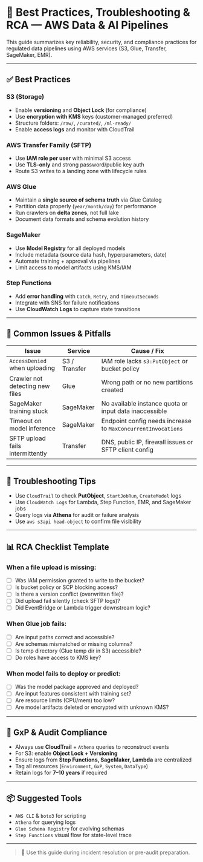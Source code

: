 
# 📘 Best Practices, Troubleshooting & RCA — AWS Data & AI Pipelines

This guide summarizes key reliability, security, and compliance practices for regulated data pipelines using AWS services (S3, Glue, Transfer, SageMaker, EMR).

---

## ✅ Best Practices

### S3 (Storage)
- Enable **versioning** and **Object Lock** (for compliance)
- Use **encryption with KMS** keys (customer-managed preferred)
- Structure folders: `/raw/`, `/curated/`, `/ml-ready/`
- Enable **access logs** and monitor with CloudTrail

### AWS Transfer Family (SFTP)
- Use **IAM role per user** with minimal S3 access
- Use **TLS-only** and strong password/public key auth
- Route S3 writes to a landing zone with lifecycle rules

### AWS Glue
- Maintain a **single source of schema truth** via Glue Catalog
- Partition data properly (`year/month/day`) for performance
- Run crawlers on **delta zones**, not full lake
- Document data formats and schema evolution history

### SageMaker
- Use **Model Registry** for all deployed models
- Include metadata (source data hash, hyperparameters, date)
- Automate training + approval via pipelines
- Limit access to model artifacts using KMS/IAM

### Step Functions
- Add **error handling** with `Catch`, `Retry`, and `TimeoutSeconds`
- Integrate with SNS for failure notifications
- Use **CloudWatch Logs** to capture state transitions

---

## 🚨 Common Issues & Pitfalls

| Issue                             | Service       | Cause / Fix |
|----------------------------------|---------------|-------------|
| `AccessDenied` when uploading    | S3 / Transfer | IAM role lacks `s3:PutObject` or bucket policy |
| Crawler not detecting new files  | Glue          | Wrong path or no new partitions created |
| SageMaker training stuck         | SageMaker     | No available instance quota or input data inaccessible |
| Timeout on model inference       | SageMaker     | Endpoint config needs increase to `MaxConcurrentInvocations` |
| SFTP upload fails intermittently | Transfer      | DNS, public IP, firewall issues or SFTP client config |

---

## 🧰 Troubleshooting Tips

- Use `CloudTrail` to check **PutObject**, `StartJobRun`, `CreateModel` logs
- Use `CloudWatch Logs` for Lambda, Step Function, EMR, and SageMaker jobs
- Query logs via **Athena** for audit or failure analysis
- Use `aws s3api head-object` to confirm file visibility

---

## 📊 RCA Checklist Template

### When a file upload is missing:
- [ ] Was IAM permission granted to write to the bucket?
- [ ] Is bucket policy or SCP blocking access?
- [ ] Is there a version conflict (overwritten file)?
- [ ] Did upload fail silently (check SFTP logs)?
- [ ] Did EventBridge or Lambda trigger downstream logic?

### When Glue job fails:
- [ ] Are input paths correct and accessible?
- [ ] Are schemas mismatched or missing columns?
- [ ] Is temp directory (Glue temp dir in S3) accessible?
- [ ] Do roles have access to KMS key?

### When model fails to deploy or predict:
- [ ] Was the model package approved and deployed?
- [ ] Are input features consistent with training set?
- [ ] Are resource limits (CPU/mem) too low?
- [ ] Are model artifacts deleted or encrypted with unknown KMS?

---

## 🔐 GxP & Audit Compliance

- Always use **CloudTrail** + `Athena` queries to reconstruct events
- For S3: enable **Object Lock + Versioning**
- Ensure logs from **Step Functions, SageMaker, Lambda** are centralized
- Tag all resources (`Environment`, `GxP`, `System`, `DataType`)
- Retain logs for **7–10 years** if required

---

## 📦 Suggested Tools

- `AWS CLI` & `boto3` for scripting
- `Athena` for querying logs
- `Glue Schema Registry` for evolving schemas
- `Step Functions` visual flow for state-level trace

---

> 📌 Use this guide during incident resolution or pre-audit preparation.

